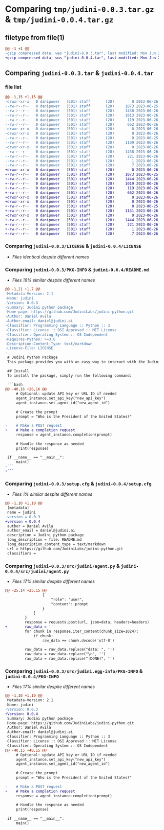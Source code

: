 # Comparing `tmp/judini-0.0.3.tar.gz` & `tmp/judini-0.0.4.tar.gz`

## filetype from file(1)

```diff
@@ -1 +1 @@
-gzip compressed data, was "judini-0.0.3.tar", last modified: Mon Jun 26 04:43:21 2023, max compression
+gzip compressed data, was "judini-0.0.4.tar", last modified: Mon Jun 26 04:48:55 2023, max compression
```

## Comparing `judini-0.0.3.tar` & `judini-0.0.4.tar`

### file list

```diff
@@ -1,15 +1,15 @@
-drwxr-xr-x   0 danipower   (501) staff       (20)        0 2023-06-26 04:43:21.270466 judini-0.0.3/
--rw-r--r--   0 danipower   (501) staff       (20)     1073 2023-06-25 22:23:04.000000 judini-0.0.3/LICENSE
--rw-r--r--   0 danipower   (501) staff       (20)     1438 2023-06-26 04:43:21.270605 judini-0.0.3/PKG-INFO
--rw-r--r--   0 danipower   (501) staff       (20)     1013 2023-06-26 04:42:21.000000 judini-0.0.3/README.md
--rw-r--r--   0 danipower   (501) staff       (20)      119 2023-06-26 04:06:55.000000 judini-0.0.3/pyproject.toml
--rw-r--r--   0 danipower   (501) staff       (20)      662 2023-06-26 04:43:21.271118 judini-0.0.3/setup.cfg
-drwxr-xr-x   0 danipower   (501) staff       (20)        0 2023-06-26 04:43:21.266950 judini-0.0.3/src/
-drwxr-xr-x   0 danipower   (501) staff       (20)        0 2023-06-26 04:43:21.269004 judini-0.0.3/src/judini/
--rw-r--r--   0 danipower   (501) staff       (20)        0 2023-06-25 22:06:54.000000 judini-0.0.3/src/judini/__init__.py
--rw-r--r--   0 danipower   (501) staff       (20)     1109 2023-06-26 04:38:50.000000 judini-0.0.3/src/judini/agent.py
-drwxr-xr-x   0 danipower   (501) staff       (20)        0 2023-06-26 04:43:21.270212 judini-0.0.3/src/judini.egg-info/
--rw-r--r--   0 danipower   (501) staff       (20)     1438 2023-06-26 04:43:21.000000 judini-0.0.3/src/judini.egg-info/PKG-INFO
--rw-r--r--   0 danipower   (501) staff       (20)      221 2023-06-26 04:43:21.000000 judini-0.0.3/src/judini.egg-info/SOURCES.txt
--rw-r--r--   0 danipower   (501) staff       (20)        1 2023-06-26 04:43:21.000000 judini-0.0.3/src/judini.egg-info/dependency_links.txt
--rw-r--r--   0 danipower   (501) staff       (20)        7 2023-06-26 04:43:21.000000 judini-0.0.3/src/judini.egg-info/top_level.txt
+drwxr-xr-x   0 danipower   (501) staff       (20)        0 2023-06-26 04:48:55.091369 judini-0.0.4/
+-rw-r--r--   0 danipower   (501) staff       (20)     1073 2023-06-25 22:23:04.000000 judini-0.0.4/LICENSE
+-rw-r--r--   0 danipower   (501) staff       (20)     1444 2023-06-26 04:48:55.091489 judini-0.0.4/PKG-INFO
+-rw-r--r--   0 danipower   (501) staff       (20)     1019 2023-06-26 04:48:43.000000 judini-0.0.4/README.md
+-rw-r--r--   0 danipower   (501) staff       (20)      119 2023-06-26 04:06:55.000000 judini-0.0.4/pyproject.toml
+-rw-r--r--   0 danipower   (501) staff       (20)      662 2023-06-26 04:48:55.092002 judini-0.0.4/setup.cfg
+drwxr-xr-x   0 danipower   (501) staff       (20)        0 2023-06-26 04:48:55.087473 judini-0.0.4/src/
+drwxr-xr-x   0 danipower   (501) staff       (20)        0 2023-06-26 04:48:55.089578 judini-0.0.4/src/judini/
+-rw-r--r--   0 danipower   (501) staff       (20)        0 2023-06-25 22:06:54.000000 judini-0.0.4/src/judini/__init__.py
+-rw-r--r--   0 danipower   (501) staff       (20)     1131 2023-06-26 04:48:06.000000 judini-0.0.4/src/judini/agent.py
+drwxr-xr-x   0 danipower   (501) staff       (20)        0 2023-06-26 04:48:55.091131 judini-0.0.4/src/judini.egg-info/
+-rw-r--r--   0 danipower   (501) staff       (20)     1444 2023-06-26 04:48:55.000000 judini-0.0.4/src/judini.egg-info/PKG-INFO
+-rw-r--r--   0 danipower   (501) staff       (20)      221 2023-06-26 04:48:55.000000 judini-0.0.4/src/judini.egg-info/SOURCES.txt
+-rw-r--r--   0 danipower   (501) staff       (20)        1 2023-06-26 04:48:55.000000 judini-0.0.4/src/judini.egg-info/dependency_links.txt
+-rw-r--r--   0 danipower   (501) staff       (20)        7 2023-06-26 04:48:55.000000 judini-0.0.4/src/judini.egg-info/top_level.txt
```

### Comparing `judini-0.0.3/LICENSE` & `judini-0.0.4/LICENSE`

 * *Files identical despite different names*

### Comparing `judini-0.0.3/PKG-INFO` & `judini-0.0.4/README.md`

 * *Files 16% similar despite different names*

```diff
@@ -1,21 +1,7 @@
-Metadata-Version: 2.1
-Name: judini
-Version: 0.0.3
-Summary: Judini python package
-Home-page: https://github.com/JudiniLabs/judini-python.git
-Author: Daniel Avila
-Author-email: daniel@judini.ai
-Classifier: Programming Language :: Python :: 3
-Classifier: License :: OSI Approved :: MIT License
-Classifier: Operating System :: OS Independent
-Requires-Python: >=3.6
-Description-Content-Type: text/markdown
-License-File: LICENSE
-
 # Judini Python Package
 This package provides you with an easy way to interact with the Judini API in your Python applications.
 
 ## Install
 To install the package, simply run the following command:
 
 ```bash 
@@ -40,16 +26,16 @@
     # Optional: update API key or URL ID if needed
     agent_instance.set_api_key("new_api_key")
     agent_instance.set_agent_id("new_agent_id")
 
     # Create the prompt
     prompt = "Who is the President of the United States?"
 
-    # Make a POST request
+    # Make a completion request
     response = agent_instance.completion(prompt)
 
     # Handle the response as needed
     print(response)
 
 if __name__ == "__main__":
     main()
-```
+```
```

### Comparing `judini-0.0.3/setup.cfg` & `judini-0.0.4/setup.cfg`

 * *Files 1% similar despite different names*

```diff
@@ -1,10 +1,10 @@
 [metadata]
 name = judini
-version = 0.0.3
+version = 0.0.4
 author = Daniel Avila
 author_email = daniel@judini.ai
 description = Judini python package
 long_description = file: README.md
 long_description_content_type = text/markdown
 url = https://github.com/JudiniLabs/judini-python.git
 classifiers =
```

### Comparing `judini-0.0.3/src/judini/agent.py` & `judini-0.0.4/src/judini/agent.py`

 * *Files 17% similar despite different names*

```diff
@@ -25,14 +25,15 @@
                 {
                     "role": "user",
                     "content": prompt
                 }
             ]
         }
         response = requests.post(url, json=data, headers=headers)
+        raw_data = ''
         for chunk in response.iter_content(chunk_size=1024):
             if chunk:
                 raw_data += chunk.decode('utf-8')
 
         raw_data = raw_data.replace("data: ", '')
         raw_data = raw_data.replace("\n", '')
         raw_data = raw_data.replace("[DONE]", '')
```

### Comparing `judini-0.0.3/src/judini.egg-info/PKG-INFO` & `judini-0.0.4/PKG-INFO`

 * *Files 17% similar despite different names*

```diff
@@ -1,10 +1,10 @@
 Metadata-Version: 2.1
 Name: judini
-Version: 0.0.3
+Version: 0.0.4
 Summary: Judini python package
 Home-page: https://github.com/JudiniLabs/judini-python.git
 Author: Daniel Avila
 Author-email: daniel@judini.ai
 Classifier: Programming Language :: Python :: 3
 Classifier: License :: OSI Approved :: MIT License
 Classifier: Operating System :: OS Independent
@@ -40,15 +40,15 @@
     # Optional: update API key or URL ID if needed
     agent_instance.set_api_key("new_api_key")
     agent_instance.set_agent_id("new_agent_id")
 
     # Create the prompt
     prompt = "Who is the President of the United States?"
 
-    # Make a POST request
+    # Make a completion request
     response = agent_instance.completion(prompt)
 
     # Handle the response as needed
     print(response)
 
 if __name__ == "__main__":
     main()
```

